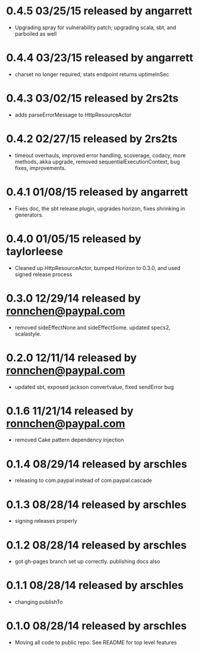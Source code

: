 
# 0.4.5 03/25/15 released by angarrett
* Upgrading spray for vulnerability patch; upgrading scala, sbt, and parboiled as well

# 0.4.4 03/23/15 released by angarrett
* charset no longer required, stats endpoint returns uptimeInSec

# 0.4.3 03/02/15 released by 2rs2ts
* adds parseErrorMessage to HttpResourceActor

# 0.4.2 02/27/15 released by 2rs2ts
* timeout overhauls, improved error handling, scoverage, codacy, more methods, akka upgrade, removed sequentialExecutionContext, bug fixes, improvements.

# 0.4.1 01/08/15 released by angarrett
* Fixes doc, the sbt release plugin, upgrades horizon, fixes shrinking in generators.

# 0.4.0 01/05/15 released by taylorleese
* Cleaned up HttpResourceActor, bumped Horizon to 0.3.0, and used signed release process

# 0.3.0 12/29/14 released by ronnchen@paypal.com
* removed sideEffectNone and sideEffectSome. updated specs2, scalastyle. 

# 0.2.0 12/11/14 released by ronnchen@paypal.com
* updated sbt, exposed jackson convertvalue, fixed sendError bug

# 0.1.6 11/21/14 released by ronnchen@paypal.com
* removed Cake pattern dependency injection

# 0.1.4 08/29/14 released by arschles
* releasing to com.paypal instead of com.paypal.cascade

# 0.1.3 08/28/14 released by arschles
* signing releases properly

# 0.1.2 08/28/14 released by arschles
* got gh-pages branch set up correctly. publishing docs also

# 0.1.1 08/28/14 released by arschles
* changing publishTo

# 0.1.0 08/28/14 released by arschles
* Moving all code to public repo. See README for top level features
